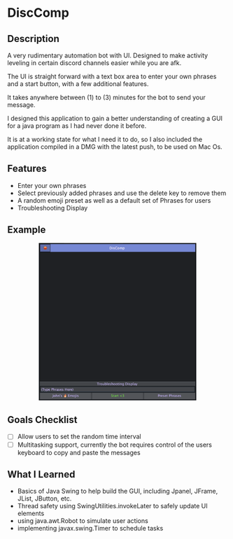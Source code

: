 # DiscComp

## Description
A very rudimentary automation bot with UI. Designed to make activity leveling in certain discord channels easier while you are afk.

The UI is straight forward with a text box area to enter your own phrases and a start button, with a few additional features.

It takes anywhere between (1) to (3) minutes for the bot to send your message. 

I designed this application to gain a better understanding of creating a GUI for a java program as I had never done it before. 

It is at a working state for what I need it to do, so I also included the application compiled in a DMG with the latest push, to be used on Mac Os.

## Features
* Enter your own phrases
* Select previously added phrases and use the delete key to remove them
* A random emoji preset as well as a default set of Phrases for users
* Troubleshooting Display

## Example 
<p align="center"> 
	<img src="src/resources/example.png" width="360" height="360"> 
</p>

## Goals Checklist
- [ ] Allow users to set the random time interval
- [ ] Multitasking support, currently the bot requires control of the users keyboard to copy and paste the messages

## What I Learned
* Basics of Java Swing to help build the GUI, including Jpanel, JFrame, JList, JButton, etc.
* Thread safety using SwingUtilities.invokeLater to safely update UI elements
* using java.awt.Robot to simulate user actions
* implementing javax.swing.Timer to schedule tasks